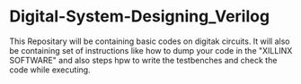 # Digital-System-Designing_Verilog
This Repositary will be containing basic codes on digitak circuits. It will also be containing set of instructions like how to dump your code in the "XILLINX SOFTWARE" and also steps hpw to write the testbenches and check the code while executing.
